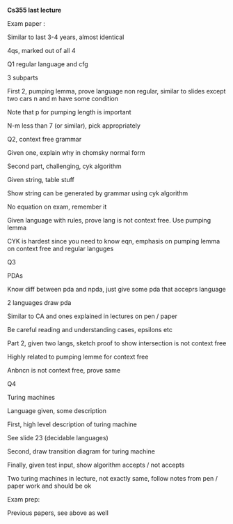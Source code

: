 **Cs355 last lecture**

  

Exam paper :

  

Similar to last 3-4 years, almost identical 

  

4qs, marked out of all 4

  

Q1 regular language and cfg

3 subparts

First 2, pumping lemma, prove language non regular, similar to slides except two cars n and m have some condition

Note that p for pumping length is important

N-m less than 7 (or similar), pick appropriately

  

Q2, context free grammar

Given one, explain why in chomsky normal form

  

Second part, challenging, cyk algorithm

Given string, table stuff

Show string can be generated by grammar using cyk algorithm

  

No equation on exam, remember it

  

  

Given language with rules, prove lang is not context free. Use pumping lemma

  

CYK is hardest since you need to know eqn, emphasis on pumping lemma on context free and regular languges

  

Q3

PDAs

  

Know diff between pda and npda, just give some pda that acceprs language

  

2 languages draw pda

  

Similar to CA and ones explained in lectures on pen / paper

  

Be careful reading and understanding cases, epsilons etc

  

Part 2, given two langs, sketch proof to show intersection is not context free

  

Highly related to pumping lemme for context free

Anbncn is not context free, prove same

  

Q4

Turing machines

Language given, some description

  

First, high level description of turing machine

See slide 23 (decidable languages)

  

Second, draw transition diagram for turing machine

  

Finally, given test input, show algorithm accepts / not accepts

  

Two turing machines in lecture, not exactly same, follow notes from pen / paper work and should be ok

  

Exam prep:

Previous papers, see above as well